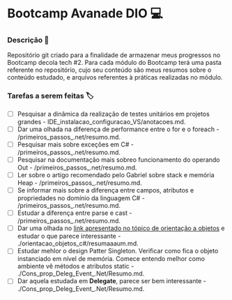 # Bootcamp Avanade DIO :computer:

### Descrição :memo:

Repositório git criado para a finalidade de armazenar meus progressos no Bootcamp decola tech #2. Para cada módulo do Bootcamp terá uma pasta referente no repositório, cujo seu conteúdo são meus resumos sobre o conteúdo estudado, e arquivos referentes à práticas realizadas no módulo.

### Tarefas a serem feitas :label:

- [ ] Pesquisar a dinâmica da realização de testes unitários em projetos grandes - IDE_instalacao_configuracao_VS/anotacoes.md.
- [ ] Dar uma olhada na diferença de performance entre o for e o foreach - /primeiros_passos_.net/resumo.md.
- [ ] Pesquisar mais sobre exceções em C# - /primeiros_passos_.net/resumo.md.
- [ ] Pesquisar na documentação mais sobreo funcionamento do operando Out - /primeiros_passos_.net/resumo.md.
- [ ] Ler sobre o artigo recomendado pelo Gabriel sobre stack e memória Heap - /primeiros_passos_.net/resumo.md.
- [ ] Se informar mais sobre a diferença entre campos, atributos e propriedades no domínio da linguagem C# - /primeiros_passos_.net/resumo.md.
- [ ] Estudar a diferença entre parse e cast - /primeiros_passos_.net/resumo.md.
- [ ] Dar uma olhada no [link apresentado no tópico de orientação a objetos](https://docs.microsoft.com/pt-br/dotnet/csharp/programming-guide/) e estudar o que parece interessante - ./orientacao_objetos_c#/resumaaaum.md.
- [ ] Estudar mehlor o design Patter Singleton. Verificar como fica o objeto instanciado em nível de memória. Comece entendo melhor como ambiente vê métodos e atributos static - ./Cons_prop_Deleg_Event_.Net/Resumo.md.
- [ ] Dar aquela estudada em **Delegate**, parece ser bem interessante - ./Cons_prop_Deleg_Event_.Net/Resumo.md.
